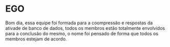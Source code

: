 # EGO

Bom dia, essa equipe foi formada para a coompressão e respostas da ativade de banco de dados,
todos os membros estão totalmente envolvidos para a conclusão do mesmo,
o nome foi pensado de forma que todos os membros estejam de acordo.
